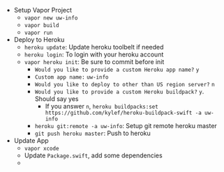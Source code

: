 - Setup Vapor Project
  - `vapor new uw-info`
  - `vapor build`
  - `vapor run`
- Deploy to Heroku
  - `heroku update`: Update heroku toolbelt if needed
  - `heroku login`: To login with your heroku account
  - `vapor heroku init`: Be sure to commit before init
    - `Would you like to provide a custom Heroku app name?` `y`
    - `Custom app name:` `uw-info`
    - `Would you like to deploy to other than US region server?` `n`
    - `Would you like to provide a custom Heroku buildpack?` `y`. Should say yes
      - If you answer `n`, `heroku buildpacks:set https://github.com/kylef/heroku-buildpack-swift -a uw-info`
    - `heroku git:remote -a uw-info`: Setup git remote heroku master
    - `git push heroku master`: Push to heroku
- Update App
  - `vapor xcode`
  - Update `Package.swift`, add some dependencies
  - 